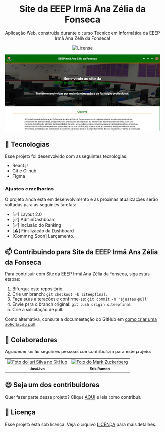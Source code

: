 <h1 align="center"> Site da EEEP Irmã Ana Zélia da Fonseca </h1>

<p align="center">
Aplicação Web, construida durante o curso Técnico em Informática da EEEP Irmã Ana Zélia da Fonseca!
</p>

<p align="center">
  <img alt="License" src="https://img.shields.io/static/v1?label=license&message=MIT&color=49AA26&labelColor=000000">
</p>
<img src="src/components/Imgs/image.png" alt="Exemplo imagem">

## 🚀 Tecnologias

Esse projeto foi desenvolvido com as seguintes tecnologias:

- React.js
- Git e Github
- Figma

### Ajustes e melhorias

O projeto ainda está em desenvolvimento e as próximas atualizações serão voltadas para as seguintes tarefas:

- [✅] Layout 2.0
- [✅] AdminDashboard
- [✅] Inclusão do Ranking
- [⚠️] Finalização da Dashboard
- [Comming Soon] Lançamento.


## 📫 Contribuindo para Site da EEEP Irmã Ana Zélia da Fonseca

Para contribuir com Site da EEEP Irmã Ana Zélia da Fonseca, siga estas etapas:

1. Bifurque este repositório.
2. Crie um branch: `git checkout -b siteepfinal`.
3. Faça suas alterações e confirme-as: `git commit -m 'ajustes-pull'`
4. Envie para o branch original: `git push origin siteepfinal `
5. Crie a solicitação de pull.

Como alternativa, consulte a documentação do GitHub em [como criar uma solicitação pull](https://help.github.com/en/github/collaborating-with-issues-and-pull-requests/creating-a-pull-request).

## 🤝 Colaboradores

Agradecemos às seguintes pessoas que contribuíram para este projeto:

<table>
  <tr>
    <td align="center">
      <a href="#" title="defina o título do link">
        <img src="https://avatars.githubusercontent.com/u/138629986?v=4" width="100px;" alt="Foto do Iuri Silva no GitHub"/><br>
        <sub>
          <b>José Ivo</b>
        </sub>
      </a>
    </td>
    <td align="center">
      <a href="#" title="defina o título do link">
        <img src="https://avatars.githubusercontent.com/u/167935811?v=4" width="100px;" alt="Foto do Mark Zuckerberg"/><br>
        <sub>
          <b>Erik Ramon</b>
        </sub>
      </a>
    </td>
  </tr>
</table>

## 😄 Seja um dos contribuidores

Quer fazer parte desse projeto? Clique [AQUI](CONTRIBUTING.md) e leia como contribuir.

## 📝 Licença

Esse projeto está sob licença. Veja o arquivo [LICENÇA](LICENSE.md) para mais detalhes.